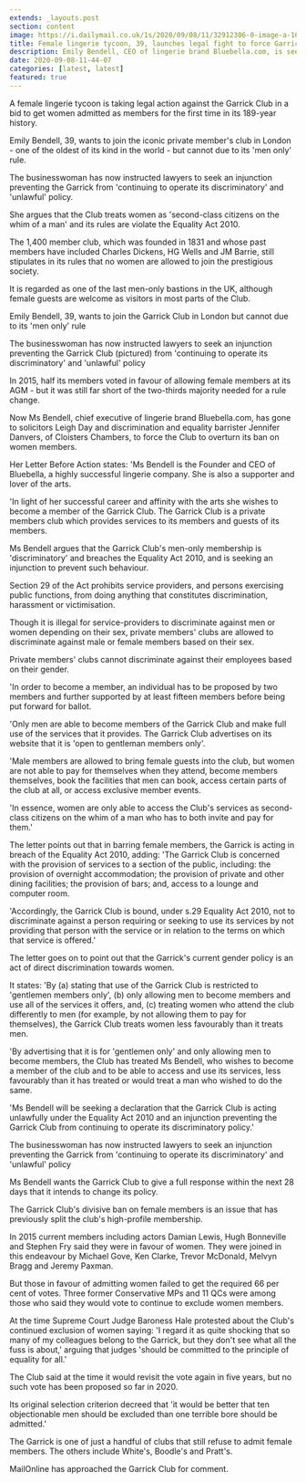```yaml
---
extends: _layouts.post
section: content
image: https://i.dailymail.co.uk/1s/2020/09/08/11/32912306-0-image-a-16_1599560828428.jpg 
title: Female lingerie tycoon, 39, launches legal fight to force Garrick Club to admit women 
description: Emily Bendell, CEO of lingerie brand Bluebella.com, is seeking an injunction preventing the Garrick Club in London from continuing to operate its discriminatory policy. 
date: 2020-09-08-11-44-07 
categories: [latest, latest] 
featured: true 
--- 
```

A female lingerie tycoon is taking legal action against the Garrick Club in a bid to get women admitted as members for the first time in its 189-year history.

Emily Bendell, 39, wants to join the iconic private member's club in London - one of the oldest of its kind in the world - but cannot due to its 'men only' rule.

The businesswoman has now instructed lawyers to seek an injunction preventing the Garrick from 'continuing to operate its discriminatory' and 'unlawful' policy.

She argues that the Club treats women as 'second-class citizens on the whim of a man' and its rules are violate the Equality Act 2010.

The 1,400 member club, which was founded in 1831 and whose past members have included Charles Dickens, HG Wells and JM Barrie, still stipulates in its rules that no women are allowed to join the prestigious society.

It is regarded as one of the last men-only bastions in the UK, although female guests are welcome as visitors in most parts of the Club.

Emily Bendell, 39, wants to join the Garrick Club in London but cannot due to its 'men only' rule

The businesswoman has now instructed lawyers to seek an injunction preventing the Garrick Club (pictured) from 'continuing to operate its discriminatory' and 'unlawful' policy

In 2015, half its members voted in favour of allowing female members at its AGM - but it was still far short of the two-thirds majority needed for a rule change.

Now Ms Bendell, chief executive of lingerie brand Bluebella.com, has gone to solicitors Leigh Day and discrimination and equality barrister Jennifer Danvers, of Cloisters Chambers, to force the Club to overturn its ban on women members.

Her Letter Before Action states: 'Ms Bendell is the Founder and CEO of Bluebella, a highly successful lingerie company. She is also a supporter and lover of the arts.

'In light of her successful career and affinity with the arts she wishes to become a member of the Garrick Club. The Garrick Club is a private members club which provides services to its members and guests of its members.

Ms Bendell argues that the Garrick Club's men-only membership is 'discriminatory' and breaches the Equality Act 2010, and is seeking an injunction to prevent such behaviour.

Section 29 of the Act prohibits service providers, and persons exercising public functions, from doing anything that constitutes discrimination, harassment or victimisation. 

Though it is illegal for service-providers to discriminate against men or women depending on their sex, private members' clubs are allowed to discriminate against male or female members based on their sex.

Private members' clubs cannot discriminate against their employees based on their gender. 

'In order to become a member, an individual has to be proposed by two members and further supported by at least fifteen members before being put forward for ballot.

'Only men are able to become members of the Garrick Club and make full use of the services that it provides. The Garrick Club advertises on its website that it is 'open to gentleman members only'.

'Male members are allowed to bring female guests into the club, but women are not able to pay for themselves when they attend, become members themselves, book the facilities that men can book, access certain parts of the club at all, or access exclusive member events.

'In essence, women are only able to access the Club's services as second-class citizens on the whim of a man who has to both invite and pay for them.'

The letter points out that in barring female members, the Garrick is acting in breach of the Equality Act 2010, adding: 'The Garrick Club is concerned with the provision of services to a section of the public, including: the provision of overnight accommodation; the provision of private and other dining facilities; the provision of bars; and, access to a lounge and computer room.

'Accordingly, the Garrick Club is bound, under s.29 Equality Act 2010, not to discriminate against a person requiring or seeking to use its services by not providing that person with the service or in relation to the terms on which that service is offered.'

The letter goes on to point out that the Garrick's current gender policy is an act of direct discrimination towards women.

It states: 'By (a) stating that use of the Garrick Club is restricted to 'gentlemen members only', (b) only allowing men to become members and use all of the services it offers, and, (c) treating women who attend the club differently to men (for example, by not allowing them to pay for themselves), the Garrick Club treats women less favourably than it treats men.

'By advertising that it is for 'gentlemen only' and only allowing men to become members, the Club has treated Ms Bendell, who wishes to become a member of the club and to be able to access and use its services, less favourably than it has treated or would treat a man who wished to do the same.

'Ms Bendell will be seeking a declaration that the Garrick Club is acting unlawfully under the Equality Act 2010 and an injunction preventing the Garrick Club from continuing to operate its discriminatory policy.'

The businesswoman has now instructed lawyers to seek an injunction preventing the Garrick from 'continuing to operate its discriminatory' and 'unlawful' policy

Ms Bendell wants the Garrick Club to give a full response within the next 28 days that it intends to change its policy.

The Garrick Club's divisive ban on female members is an issue that has previously split the club's high-profile membership.

In 2015 current members including actors Damian Lewis, Hugh Bonneville and Stephen Fry said they were in favour of women. They were joined in this endeavour by Michael Gove, Ken Clarke, Trevor McDonald, Melvyn Bragg and Jeremy Paxman.

But those in favour of admitting women failed to get the required 66 per cent of votes. Three former Conservative MPs and 11 QCs were among those who said they would vote to continue to exclude women members.

At the time Supreme Court Judge Baroness Hale protested about the Club's continued exclusion of women saying: 'I regard it as quite shocking that so many of my colleagues belong to the Garrick, but they don't see what all the fuss is about,' arguing that judges 'should be committed to the principle of equality for all.'

The Club said at the time it would revisit the vote again in five years, but no such vote has been proposed so far in 2020. 

Its original selection criterion decreed that 'it would be better that ten objectionable men should be excluded than one terrible bore should be admitted.'

The Garrick is one of just a handful of clubs that still refuse to admit female members. The others include White's, Boodle's and Pratt's.

MailOnline has approached the Garrick Club for comment. 

